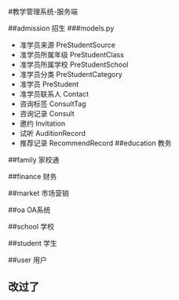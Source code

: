 #教学管理系统-服务端

##admission 招生
###models.py
- 准学员来源 PreStudentSource
- 准学员所属年级 PreStudentClass
- 准学员所属学校 PreStudentSchool
- 准学员分类 PreStudentCategory
- 准学员 PreStudent
- 准学员联系人 Contact
- 咨询标签 ConsultTag
- 咨询记录 Consult
- 邀约 Invitation
- 试听 AuditionRecord
- 推荐记录 RecommendRecord
##education 教务

##family 家校通

##finance 财务

##market 市场营销

##oa OA系统

##school 学校

##student 学生

##user 用户


## 改过了
